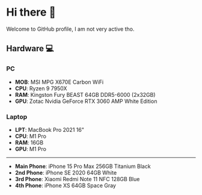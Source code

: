 # Hi there 👋

Welcome to GitHub profile, I am not very active tho.

## Hardware 💻

### PC
* **MOB**: MSI MPG X670E Carbon WiFi
* **CPU**: Ryzen 9 7950X
* **RAM**: Kingston Fury BEAST 64GB DDR5-6000 (2x32GB)
* **GPU**: Zotac Nvidia GeForce RTX 3060 AMP White Edition

### Laptop
* **LPT**: MacBook Pro 2021 16"
* **CPU**: M1 Pro
* **RAM**: 16GB
* **GPU**: M1 Pro

---
* **Main Phone**: iPhone 15 Pro Max 256GB Titanium Black
* **2nd Phone**: iPhone SE 2020 64GB White
* **3rd Phone**: Xiaomi Redmi Note 11 NFC 128GB Blue
* **4th Phone**: iPhone XS 64GB Space Gray
